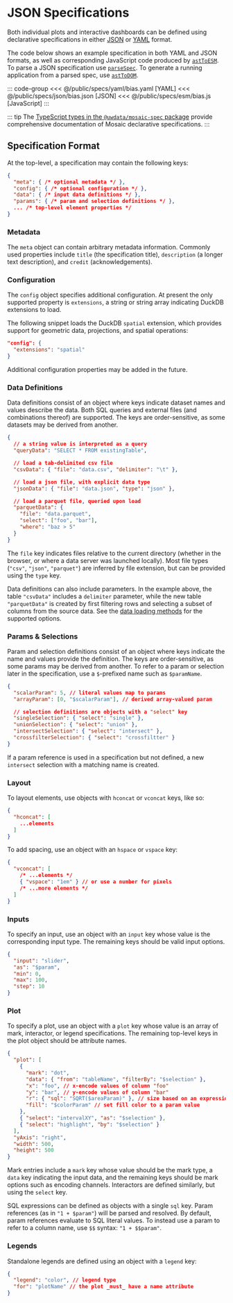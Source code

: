# JSON Specifications

Both individual plots and interactive dashboards can be defined using declarative specifications in either [JSON](https://en.wikipedia.org/wiki/JSON) or [YAML](https://en.wikipedia.org/wiki/YAML) format.

The code below shows an example specification in both YAML and JSON formats, as well as corresponding JavaScript code produced by [`astToESM`](parser-generators#asttoesm).
To parse a JSON specification use [`parseSpec`](parser-generators##parsespec).
To generate a running application from a parsed spec, use [`astToDOM`](parser-generators#asttodom).

::: code-group
<<< @/public/specs/yaml/bias.yaml [YAML]
<<< @/public/specs/json/bias.json [JSON]
<<< @/public/specs/esm/bias.js [JavaScript]
:::

::: tip
The [TypeScript types in the `@uwdata/mosaic-spec` package](https://github.com/uwdata/mosaic/tree/main/packages/vgplot/spec/src/spec) provide comprehensive documentation of Mosaic declarative specifications.
:::

## Specification Format

At the top-level, a specification may contain the following keys:

``` json
{
  "meta": { /* optional metadata */ },
  "config": { /* optional configuration */ },
  "data": { /* input data definitions */ },
  "params": { /* param and selection definitions */ },
  ... /* top-level element properties */
}
```

### Metadata

The `meta` object can contain arbitrary metadata information. Commonly used properties include `title` (the specification title), `description` (a longer text description), and `credit` (acknowledgements).

### Configuration

The `config` object specifies additional configuration. At present the only supported property is `extensions`, a string or string array indicating DuckDB extensions to load.

The following snippet loads the DuckDB `spatial` extension, which provides support for geometric data, projections, and spatial operations:

```json
"config": {
  "extensions": "spatial"
}
```

Additional configuration properties may be added in the future.

### Data Definitions

Data definitions consist of an object where keys indicate dataset names and values describe the data.
Both SQL queries and external files (and combinations thereof) are supported.
The keys are order-sensitive, as some datasets may be derived from another.

``` json
{
  // a string value is interpreted as a query
  "queryData": "SELECT * FROM existingTable",

  // load a tab-delimited csv file
  "csvData": { "file": "data.csv", "delimiter": "\t" },

  // load a json file, with explicit data type
  "jsonData": { "file": "data.json", "type": "json" },

  // load a parquet file, queried upon load
  "parquetData": {
    "file": "data.parquet",
    "select": ["foo", "bar"],
    "where": "baz > 5"
  }
}
```

The `file` key indicates files relative to the current directory (whether in the browser, or where a data server was launched locally).
Most file types (`"csv"`, `"json"`, `"parquet"`) are inferred by file extension, but can be provided using the `type` key.

Data definitions can also include parameters.
In the example above, the table `"csvData"` includes a `delimiter` parameter, while the new table `"parquetData"` is created by first filtering rows and selecting a subset of columns from the source data.
See the [data loading methods](../sql/data-loading) for the supported options.

### Params & Selections

Param and selection definitions consist of an object where keys indicate the name and values provide the definition.
The keys are order-sensitive, as some params may be derived from another.
To refer to a param or selection later in the specification, use a `$`-prefixed name such as `$paramName`.

``` json
{
  "scalarParam": 5, // literal values map to params
  "arrayParam": [0, "$scalarParam"], // derived array-valued param

  // selection definitions are objects with a "select" key
  "singleSelection": { "select": "single" },
  "unionSelection": { "select": "union" },
  "intersectSelection": { "select": "intersect" },
  "crossfilterSelection": { "select": "crossfiltter" }
}
```

If a param reference is used in a specification but not defined, a new `intersect` selection with a matching name is created.

### Layout

To layout elements, use objects with `hconcat` or `vconcat` keys, like so:

``` json
{
  "hconcat": [
    ...elements
  ]
}
```

To add spacing, use an object with an `hspace` or `vspace` key:

``` json
{
  "vconcat": [
    /* ...elements */
    { "vspace": "1em" } // or use a number for pixels
    /* ...more elements */
  ]
}
```

### Inputs

To specify an input, use an object with an `input` key whose value is the corresponding input type.
The remaining keys should be valid input options.

``` json
{
  "input": "slider",
  "as": "$param",
  "min": 0,
  "max": 100,
  "step": 10
}
```

### Plot

To specify a plot, use an object with a `plot` key whose value is an array of mark, interactor, or legend specifications.
The remaining top-level keys in the plot object should be attribute names.

``` json
{
  "plot": [
    {
      "mark": "dot",
      "data": { "from": "tableName", "filterBy": "$selection" },
      "x": "foo", // x-encode values of column "foo"
      "y": "bar", // y-encode values of column "bar"
      "r": { "sql": "SQRT($areaParam)" }, // size based on an expression
      "fill": "$colorParam" // set fill color to a param value
    },
    { "select": "intervalXY", "as": "$selection" },
    { "select": "highlight", "by": "$selection" }
  ],
  "yAxis": "right",
  "width": 500,
  "height": 500
}
```

Mark entries include a `mark` key whose value should be the mark type, a `data` key indicating the input data, and the remaining keys should be mark options such as encoding channels.
Interactors are defined similarly, but using the `select` key.

SQL expressions can be defined as objects with a single `sql` key.
Param references (as in `"1 + $param"`) will be parsed and resolved.
By default, param references evaluate to SQL literal values.
To instead use a param to refer to a column name, use `$$` syntax: `"1 + $$param"`.

### Legends

Standalone legends are defined using an object with a `legend` key:

``` json
{
  "legend": "color", // legend type
  "for": "plotName" // the plot _must_ have a name attribute
}
```
